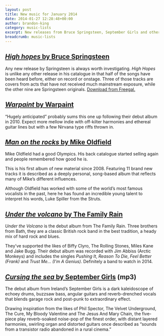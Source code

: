 ```yaml
---
layout: post
title: New music for January 2014
date: 2014-01-27 12:28:48+00:00
author: brandon-king
category: music-lists
excerpt: New releases from Bruce Springsteen, September Girls and others.
breadcrumb: music-lists
---
```

## [<cite>High hopes</cite> by Bruce Springsteen](https://suffolk.spydus.co.uk/cgi-bin/spydus.exe/ENQ/OPAC/BIBENQ/6375815?QRY=CTIBIB%3C%20IRN(51269)&QRYTEXT=High%20hopes)

Any new release by Springsteen is always worth investigating. <cite>High Hopes</cite> is unlike any other release in his catalogue in that half of the songs have been heard before, either on record or onstage. Three of those tracks are covers from acts that have not received much mainstream exposure, while the other nine are Springsteen originals. [Download from Freegal.](http://suffolklibraries.freegalmusic.com/artists/view/QnJ1Y2UgU3ByaW5nc3RlZW4=/28696220/c29ueQ==)

## [<cite>Warpaint</cite> by Warpaint](https://suffolk.spydus.co.uk/cgi-bin/spydus.exe/ENQ/OPAC/BIBENQ/5816785?QRY=CTIBIB%3C%20IRN(9939196)&QRYTEXT=Warpaint%20%5Bsound%20recording%5D)

“Hugely anticipated” probably sums this one up following their debut album in 2010. Expect more mellow indie with off-kilter harmonies and ethereal guitar lines but with a few Nirvana type riffs thrown in.

## [<cite>Man on the rocks</cite> by Mike Oldfield](https://suffolk.spydus.co.uk/cgi-bin/spydus.exe/ENQ/OPAC/BIBENQ/5817272?QRY=CTIBIB%3C%20IRN(33162071)&QRYTEXT=Man%20on%20the%20rocks%20%5Bsound%20recording%5D)

Mike Oldfield had a good Olympics. His back catalogue started selling again and people remembered how good he is.

This is his first album of new material since 2008. Featuring 11 brand new tracks it is described as a deeply personal, song-based album that reflects many of Mike&#8217;s different influences.

Although Oldfield has worked with some of the world&#8217;s most famous vocalists in the past, here he has found an incredible young talent to interpret his words, Luke Spiller from the Struts.

## [<cite>Under the volcano</cite> by The Family Rain](https://suffolk.spydus.co.uk/cgi-bin/spydus.exe/ENQ/OPAC/BIBENQ/6374614?QRY=CTIBIB%3C%20IRN(9929365)&QRYTEXT=Under%20the%20volcano%20%5Bsound%20recording%5D)

<cite>Under the Volcano</cite> is the debut album from The Family Rain. Three brothers from Bath, they are a classic British rock band in the best tradition, a heady mix of hard rock and blues.

They&#8217;ve supported the likes of Biffy Clyro, The Rolling Stones, Miles Kane and Jake Bugg. Their debut album was recorded with Jim Abbiss (Arctic Monkeys) and includes the singles <em>Pushing It</em>, <em>Reason To Die</em>, <em>Feel Better (Frank)</em> and <em>Trust Me… (I’m A Genius)</em>. Definitely a band to watch in 2014.

## [<cite>Cursing the sea</cite> by September Girls](http://suffolklibraries.freegalmusic.com/artists/view/U2VwdGVtYmVyIEdpcmxz/888003905740/aW9kYQ==) (mp3)

The debut album from Ireland&#8217;s September Girls is a dark kaleidoscope of echoey drums, buzzsaw bass, angular guitars and reverb-drenched vocals that blends garage rock and post-punk to extraordinary effect.

Drawing inspiration from the likes of Phil Spector, The Velvet Underground, The Cure, My Bloody Valentine and The Jesus And Mary Chain, the five-piece play reverb-soaked noise-pop of the finest order, with distant layered harmonies, swirling organ and distorted guitars once described as “sounds from a transistor radio abandoned in a rural cinema.”
